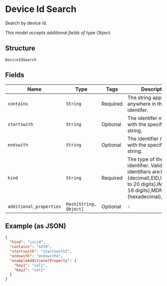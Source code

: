 
# Device Id Search

Search by device id.

*This model accepts additional fields of type Object.*

## Structure

`DeviceIdSearch`

## Fields

| Name | Type | Tags | Description |
|  --- | --- | --- | --- |
| `contains` | `String` | Required | The string appears anywhere in the identifer. |
| `startswith` | `String` | Optional | The identifer must start with the specified string. |
| `endswith` | `String` | Optional | The identifier must end with the specified string. |
| `kind` | `String` | Required | The type of the device identifier. Valid types of identifiers are:ESN (decimal),EID,ICCID (up to 20 digits),IMEI (up to 16 digits),MDN,MEID (hexadecimal),MSISDN. |
| `additional_properties` | `Hash[String, Object]` | Optional | - |

## Example (as JSON)

```json
{
  "kind": "iccid",
  "contains": "4259",
  "startswith": "startswith2",
  "endswith": "endswith4",
  "exampleAdditionalProperty": {
    "key1": "val1",
    "key2": "val2"
  }
}
```

